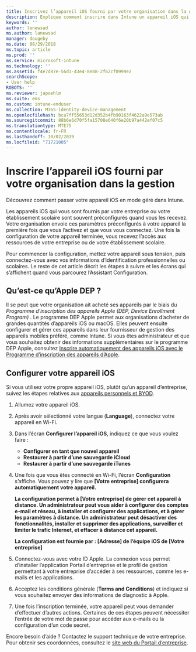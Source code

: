 ```yaml
---
title: Inscrivez l’appareil iOS fourni par votre organisation dans la gestion. | Microsoft Docs
description: Explique comment inscrire dans Intune un appareil iOS qui a été acheté et fourni par votre organisation.
keywords: ''
author: lenewsad
ms.author: lanewsad
manager: dougeby
ms.date: 08/29/2018
ms.topic: article
ms.prod: ''
ms.service: microsoft-intune
ms.technology: ''
ms.assetid: f4e7d87e-56d1-43e4-8e88-2f62cf0999e2
searchScope:
- User help
ROBOTS: ''
ms.reviewer: japoehlm
ms.suite: ems
ms.custom: intune-enduser
ms.collection: M365-identity-device-management
ms.openlocfilehash: bca7ff55653d12d352b4fb90163f4622a9e573ab
ms.sourcegitcommit: 88b6e6d70f5fa15708e640f6e20b97a442ef07c5
ms.translationtype: MTE75
ms.contentlocale: fr-FR
ms.lasthandoff: 10/02/2019
ms.locfileid: "71721005"
---
```

# <a name="enroll-your-organization-provided-ios-device-in-management"></a>Inscrire l’appareil iOS fourni par votre organisation dans la gestion

Découvrez comment passer votre appareil iOS en mode géré dans Intune.  

Les appareils iOS qui vous sont fournis par votre entreprise ou votre établissement scolaire sont souvent préconfigurés quand vous les recevez. Votre organisation envoie ces paramètres préconfigurés à votre appareil la première fois que vous l’activez et que vous vous connectez. Une fois la configuration de votre appareil terminée, vous recevez l’accès aux ressources de votre entreprise ou de votre établissement scolaire.  

Pour commencer la configuration, mettez votre appareil sous tension, puis connectez-vous avec vos informations d’identification professionnelles ou scolaires. Le reste de cet article décrit les étapes à suivre et les écrans qui s’affichent quand vous parcourez l’Assistant Configuration.

## <a name="what-is-apple-dep"></a>Qu’est-ce qu’Apple DEP ?

Il se peut que votre organisation ait acheté ses appareils par le biais du *Programme d’inscription des appareils Apple (DEP, Device Enrollment Program)* . Le programme DEP Apple permet aux organisations d’acheter de grandes quantités d’appareils iOS ou macOS. Elles peuvent ensuite configurer et gérer ces appareils dans leur fournisseur de gestion des appareils mobiles préféré, comme Intune. Si vous êtes administrateur et que vous souhaitez obtenir des informations supplémentaires sur le programme DEP Apple, consultez [Inscrire automatiquement des appareils iOS avec le Programme d’inscription des appareils d’Apple](https://docs.microsoft.com/intune/enrollment/device-enrollment-program-enroll-ios.md).  

## <a name="set-up-your-ios-device"></a>Configurer votre appareil iOS

Si vous utilisez votre propre appareil iOS, plutôt qu’un appareil d’entreprise, suivez les étapes relatives aux [appareils personnels et BYOD](enroll-your-device-in-intune-ios.md).  

1. Allumez votre appareil iOS.
2. Après avoir sélectionné votre langue (**Language**), connectez votre appareil en Wi-Fi.
3. Dans l’écran **Configurer l’appareil iOS**, indiquez ce que vous voulez faire :
   - **Configurer en tant que nouvel appareil**
   - **Restaurer à partir d’une sauvegarde iCloud**
   - **Restaurer à partir d’une sauvegarde iTunes**

4. Une fois que vous êtes connecté en Wi-Fi, l’écran **Configuration** s’affiche. Vous pouvez y lire que **[Votre entreprise] configurera automatiquement votre appareil.**

   **La configuration permet à [Votre entreprise] de gérer cet appareil à distance. Un administrateur peut vous aider à configurer des comptes e-mail et réseau, à installer et configurer des applications, et à gérer les paramètres à distance. Un administrateur peut désactiver des fonctionnalités, installer et supprimer des applications, surveiller et limiter le trafic Internet, et effacer à distance cet appareil.**

   **La configuration est fournie par : [Adresse] de l’équipe iOS de [Votre entreprise]**

5. Connectez-vous avec votre ID Apple. La connexion vous permet d’installer l’application Portail d’entreprise et le profil de gestion permettant à votre entreprise d’accéder à ses ressources, comme les e-mails et les applications.
6. Acceptez les conditions générale (**Terms and Conditions**) et indiquez si vous souhaitez envoyer des informations de diagnostic à Apple.
7. Une fois l’inscription terminée, votre appareil peut vous demander d’effectuer d’autres actions. Certaines de ces étapes peuvent nécessiter l’entrée de votre mot de passe pour accéder aux e-mails ou la configuration d’un code secret.

Encore besoin d’aide ? Contactez le support technique de votre entreprise. Pour obtenir ses coordonnées, consultez le [site web du Portail d’entreprise](https://go.microsoft.com/fwlink/?linkid=2010980).
